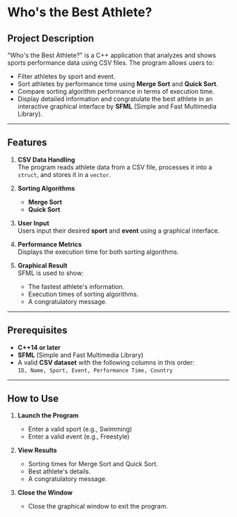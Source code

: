 # Who's the Best Athlete?

## Project Description
"Who's the Best Athlete?" is a C++ application that analyzes and shows sports performance data using CSV files. The program allows users to:
- Filter athletes by sport and event.
- Sort athletes by performance time using **Merge Sort** and **Quick Sort**.
- Compare sorting algorithm performance in terms of execution time.
- Display detailed information and congratulate the best athlete in an interactive graphical interface by **SFML** (Simple and Fast Multimedia Library).

---

## Features
1. **CSV Data Handling**  
   The program reads athlete data from a CSV file, processes it into a `struct`, and stores it in a `vector`.

2. **Sorting Algorithms**
   - **Merge Sort**
   - **Quick Sort**

3. **User Input**  
   Users input their desired **sport** and **event** using a graphical interface.

4. **Performance Metrics**  
   Displays the execution time for both sorting algorithms.

5. **Graphical Result**  
   SFML is used to show:
   - The fastest athlete's information.
   - Execution times of sorting algorithms.
   - A congratulatory message.

---

## Prerequisites
   - **C++14 or later**
   - **SFML** (Simple and Fast Multimedia Library)
   - A valid **CSV dataset** with the following columns in this order:  
     `ID, Name, Sport, Event, Performance Time, Country`

---

## How to Use
1. **Launch the Program**  
   - Enter a valid sport (e.g., Swimming)
   - Enter a valid event (e.g., Freestyle)

3. **View Results**
   -  Sorting times for Merge Sort and Quick Sort.
   -  Best athlete's details.
   -  A congratulatory message.
   
4. **Close the Window**
   - Close the graphical window to exit the program.
 
